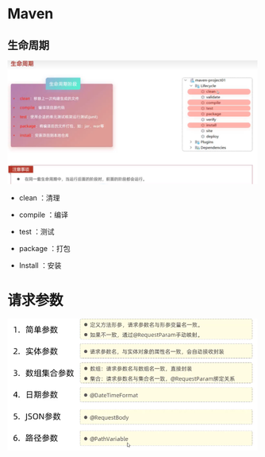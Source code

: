 # Maven

## 生命周期

![](docs/assets/mv1.png)

- clean ：清理

- compile ：编译

- test ：测试

- package ：打包

- Install ：安装

# 请求参数

![](docs/assets/qq1.png)
